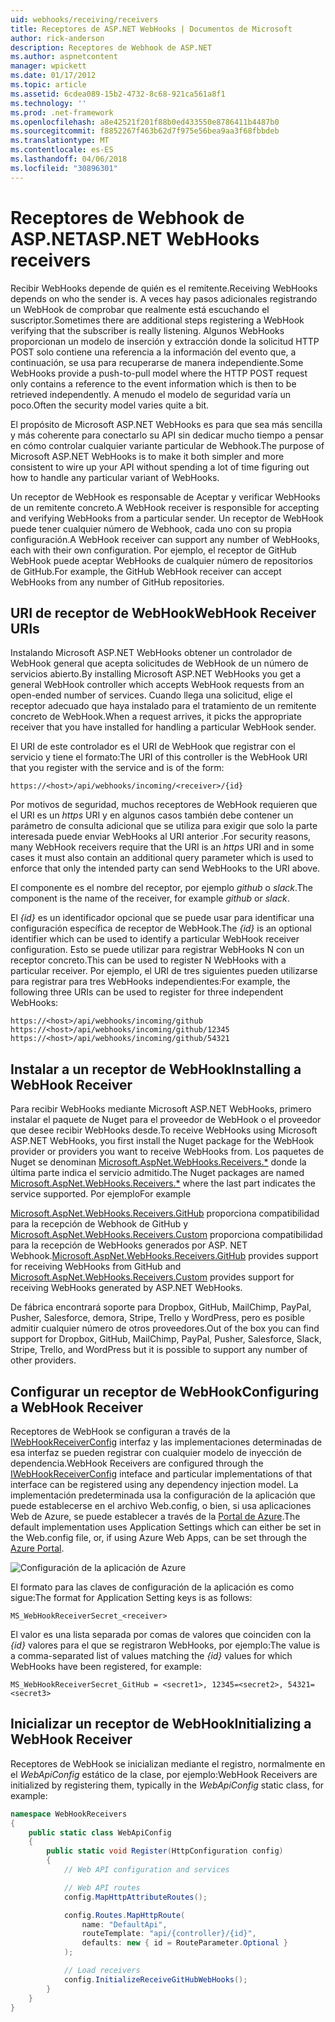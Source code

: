 ```yaml
---
uid: webhooks/receiving/receivers
title: Receptores de ASP.NET WebHooks | Documentos de Microsoft
author: rick-anderson
description: Receptores de Webhook de ASP.NET
ms.author: aspnetcontent
manager: wpickett
ms.date: 01/17/2012
ms.topic: article
ms.assetid: 6cdea089-15b2-4732-8c68-921ca561a8f1
ms.technology: ''
ms.prod: .net-framework
ms.openlocfilehash: a8e42521f201f88b0ed433550e8786411b4487b0
ms.sourcegitcommit: f8852267f463b62d7f975e56bea9aa3f68fbbdeb
ms.translationtype: MT
ms.contentlocale: es-ES
ms.lasthandoff: 04/06/2018
ms.locfileid: "30896301"
---
```

# <a name="aspnet-webhooks-receivers"></a><span data-ttu-id="d4da1-103">Receptores de Webhook de ASP.NET</span><span class="sxs-lookup"><span data-stu-id="d4da1-103">ASP.NET WebHooks receivers</span></span>

<span data-ttu-id="d4da1-104">Recibir WebHooks depende de quién es el remitente.</span><span class="sxs-lookup"><span data-stu-id="d4da1-104">Receiving WebHooks depends on who the sender is.</span></span> <span data-ttu-id="d4da1-105">A veces hay pasos adicionales registrando un WebHook de comprobar que realmente está escuchando el suscriptor.</span><span class="sxs-lookup"><span data-stu-id="d4da1-105">Sometimes there are additional steps registering a WebHook verifying that the subscriber is really listening.</span></span> <span data-ttu-id="d4da1-106">Algunos WebHooks proporcionan un modelo de inserción y extracción donde la solicitud HTTP POST solo contiene una referencia a la información del evento que, a continuación, se usa para recuperarse de manera independiente.</span><span class="sxs-lookup"><span data-stu-id="d4da1-106">Some WebHooks provide a push-to-pull model where the HTTP POST request only contains a reference to the event information which is then to be retrieved independently.</span></span> <span data-ttu-id="d4da1-107">A menudo el modelo de seguridad varía un poco.</span><span class="sxs-lookup"><span data-stu-id="d4da1-107">Often the security model varies quite a bit.</span></span>

<span data-ttu-id="d4da1-108">El propósito de Microsoft ASP.NET WebHooks es para que sea más sencilla y más coherente para conectarlo su API sin dedicar mucho tiempo a pensar en cómo controlar cualquier variante particular de Webhook.</span><span class="sxs-lookup"><span data-stu-id="d4da1-108">The purpose of Microsoft ASP.NET WebHooks is to make it both simpler and more consistent to wire up your API without spending a lot of time figuring out how to handle any particular variant of WebHooks.</span></span>

<span data-ttu-id="d4da1-109">Un receptor de WebHook es responsable de Aceptar y verificar WebHooks de un remitente concreto.</span><span class="sxs-lookup"><span data-stu-id="d4da1-109">A WebHook receiver is responsible for accepting and verifying WebHooks from a particular sender.</span></span> <span data-ttu-id="d4da1-110">Un receptor de WebHook puede tener cualquier número de Webhook, cada uno con su propia configuración.</span><span class="sxs-lookup"><span data-stu-id="d4da1-110">A WebHook receiver can support any number of WebHooks, each with their own configuration.</span></span> <span data-ttu-id="d4da1-111">Por ejemplo, el receptor de GitHub WebHook puede aceptar WebHooks de cualquier número de repositorios de GitHub.</span><span class="sxs-lookup"><span data-stu-id="d4da1-111">For example, the GitHub WebHook receiver can accept WebHooks from any number of GitHub repositories.</span></span>

## <a name="webhook-receiver-uris"></a><span data-ttu-id="d4da1-112">URI de receptor de WebHook</span><span class="sxs-lookup"><span data-stu-id="d4da1-112">WebHook Receiver URIs</span></span>

<span data-ttu-id="d4da1-113">Instalando Microsoft ASP.NET WebHooks obtener un controlador de WebHook general que acepta solicitudes de WebHook de un número de servicios abierto.</span><span class="sxs-lookup"><span data-stu-id="d4da1-113">By installing Microsoft ASP.NET WebHooks you get a general WebHook controller which accepts WebHook requests from an open-ended number of services.</span></span> <span data-ttu-id="d4da1-114">Cuando llega una solicitud, elige el receptor adecuado que haya instalado para el tratamiento de un remitente concreto de WebHook.</span><span class="sxs-lookup"><span data-stu-id="d4da1-114">When a request arrives, it picks the appropriate receiver that you have installed for handling a particular WebHook sender.</span></span>

<span data-ttu-id="d4da1-115">El URI de este controlador es el URI de WebHook que registrar con el servicio y tiene el formato:</span><span class="sxs-lookup"><span data-stu-id="d4da1-115">The URI of this controller is the WebHook URI that you register with the service and is of the form:</span></span>

```
https://<host>/api/webhooks/incoming/<receiver>/{id}
```

<span data-ttu-id="d4da1-116">Por motivos de seguridad, muchos receptores de WebHook requieren que el URI es un *https* URI y en algunos casos también debe contener un parámetro de consulta adicional que se utiliza para exigir que solo la parte interesada puede enviar WebHooks al URI anterior .</span><span class="sxs-lookup"><span data-stu-id="d4da1-116">For security reasons, many WebHook receivers require that the URI is an *https* URI and in some cases it must also contain an additional query parameter which is used to enforce that only the intended party can send WebHooks to the URI above.</span></span>

<span data-ttu-id="d4da1-117">El <em> <receiver> </em> componente es el nombre del receptor, por ejemplo <em>github</em> o <em>slack</em>.</span><span class="sxs-lookup"><span data-stu-id="d4da1-117">The <em><receiver></em> component is the name of the receiver, for example <em>github</em> or <em>slack</em>.</span></span>

<span data-ttu-id="d4da1-118">El *{id}* es un identificador opcional que se puede usar para identificar una configuración específica de receptor de WebHook.</span><span class="sxs-lookup"><span data-stu-id="d4da1-118">The *{id}* is an optional identifier which can be used to identify a particular WebHook receiver configuration.</span></span> <span data-ttu-id="d4da1-119">Esto se puede utilizar para registrar WebHooks N con un receptor concreto.</span><span class="sxs-lookup"><span data-stu-id="d4da1-119">This can be used to register N WebHooks with a particular receiver.</span></span> <span data-ttu-id="d4da1-120">Por ejemplo, el URI de tres siguientes pueden utilizarse para registrar para tres WebHooks independientes:</span><span class="sxs-lookup"><span data-stu-id="d4da1-120">For example, the following three URIs can be used to register for three independent WebHooks:</span></span>

```
https://<host>/api/webhooks/incoming/github
https://<host>/api/webhooks/incoming/github/12345
https://<host>/api/webhooks/incoming/github/54321
```

## <a name="installing-a-webhook-receiver"></a><span data-ttu-id="d4da1-121">Instalar a un receptor de WebHook</span><span class="sxs-lookup"><span data-stu-id="d4da1-121">Installing a WebHook Receiver</span></span>

<span data-ttu-id="d4da1-122">Para recibir WebHooks mediante Microsoft ASP.NET WebHooks, primero instalar el paquete de Nuget para el proveedor de WebHook o el proveedor que desee recibir WebHooks desde.</span><span class="sxs-lookup"><span data-stu-id="d4da1-122">To receive WebHooks using Microsoft ASP.NET WebHooks, you first install the Nuget package for the WebHook provider or providers you want to receive WebHooks from.</span></span> <span data-ttu-id="d4da1-123">Los paquetes de Nuget se denominan [Microsoft.AspNet.WebHooks.Receivers.\*](https://www.nuget.org/packages?q=Microsoft.AspNet.WebHooks.Receivers) donde la última parte indica el servicio admitido.</span><span class="sxs-lookup"><span data-stu-id="d4da1-123">The Nuget packages are named [Microsoft.AspNet.WebHooks.Receivers.\*](https://www.nuget.org/packages?q=Microsoft.AspNet.WebHooks.Receivers) where the last part indicates the service supported.</span></span> <span data-ttu-id="d4da1-124">Por ejemplo</span><span class="sxs-lookup"><span data-stu-id="d4da1-124">For example</span></span>

<span data-ttu-id="d4da1-125">[Microsoft.AspNet.WebHooks.Receivers.GitHub](https://www.nuget.org/packages?q=Microsoft.AspNet.WebHooks.Receivers.GitHub) proporciona compatibilidad para la recepción de Webhook de GitHub y [Microsoft.AspNet.WebHooks.Receivers.Custom](https://www.nuget.org/packages?q=Microsoft.AspNet.WebHooks.Receivers.Custom) proporciona compatibilidad para la recepción de WebHooks generados por ASP. NET Webhook.</span><span class="sxs-lookup"><span data-stu-id="d4da1-125">[Microsoft.AspNet.WebHooks.Receivers.GitHub](https://www.nuget.org/packages?q=Microsoft.AspNet.WebHooks.Receivers.GitHub) provides support for receiving WebHooks from GitHub and [Microsoft.AspNet.WebHooks.Receivers.Custom](https://www.nuget.org/packages?q=Microsoft.AspNet.WebHooks.Receivers.Custom) provides support for receiving WebHooks generated by ASP.NET WebHooks.</span></span>

<span data-ttu-id="d4da1-126">De fábrica encontrará soporte para Dropbox, GitHub, MailChimp, PayPal, Pusher, Salesforce, demora, Stripe, Trello y WordPress, pero es posible admitir cualquier número de otros proveedores.</span><span class="sxs-lookup"><span data-stu-id="d4da1-126">Out of the box you can find support for Dropbox, GitHub, MailChimp, PayPal, Pusher, Salesforce, Slack, Stripe, Trello, and WordPress but it is possible to support any number of other providers.</span></span>

## <a name="configuring-a-webhook-receiver"></a><span data-ttu-id="d4da1-127">Configurar un receptor de WebHook</span><span class="sxs-lookup"><span data-stu-id="d4da1-127">Configuring a WebHook Receiver</span></span>

<span data-ttu-id="d4da1-128">Receptores de WebHook se configuran a través de la [IWebHookReceiverConfig](https://github.com/aspnet/WebHooks/blob/master/src/Microsoft.AspNet.WebHooks.Receivers/WebHooks/IWebHookReceiverConfig.cs) interfaz y las implementaciones determinadas de esa interfaz se pueden registrar con cualquier modelo de inyección de dependencia.</span><span class="sxs-lookup"><span data-stu-id="d4da1-128">WebHook Receivers are configured through the [IWebHookReceiverConfig](https://github.com/aspnet/WebHooks/blob/master/src/Microsoft.AspNet.WebHooks.Receivers/WebHooks/IWebHookReceiverConfig.cs) inteface and particular implementations of that interface can be registered using any dependency injection model.</span></span> <span data-ttu-id="d4da1-129">La implementación predeterminada usa la configuración de la aplicación que puede establecerse en el archivo Web.config, o bien, si usa aplicaciones Web de Azure, se puede establecer a través de la [Portal de Azure](https://portal.azure.com/).</span><span class="sxs-lookup"><span data-stu-id="d4da1-129">The default implementation uses Application Settings which can either be set in the Web.config file, or, if using Azure Web Apps, can be set through the [Azure Portal](https://portal.azure.com/).</span></span>

![Configuración de la aplicación de Azure](_static/AzureAppSettings.png)

<span data-ttu-id="d4da1-131">El formato para las claves de configuración de la aplicación es como sigue:</span><span class="sxs-lookup"><span data-stu-id="d4da1-131">The format for Application Setting keys is as follows:</span></span>

```
MS_WebHookReceiverSecret_<receiver>
```

<span data-ttu-id="d4da1-132">El valor es una lista separada por comas de valores que coinciden con la *{id}* valores para el que se registraron WebHooks, por ejemplo:</span><span class="sxs-lookup"><span data-stu-id="d4da1-132">The value is a comma-separated list of values matching the *{id}* values for which WebHooks have been registered, for example:</span></span>

```
MS_WebHookReceiverSecret_GitHub = <secret1>, 12345=<secret2>, 54321=<secret3>
```

## <a name="initializing-a-webhook-receiver"></a><span data-ttu-id="d4da1-133">Inicializar un receptor de WebHook</span><span class="sxs-lookup"><span data-stu-id="d4da1-133">Initializing a WebHook Receiver</span></span>

<span data-ttu-id="d4da1-134">Receptores de WebHook se inicializan mediante el registro, normalmente en el *WebApiConfig* estático de la clase, por ejemplo:</span><span class="sxs-lookup"><span data-stu-id="d4da1-134">WebHook Receivers are initialized by registering them, typically in the *WebApiConfig* static class, for example:</span></span>

```csharp
namespace WebHookReceivers
{
    public static class WebApiConfig
    {
        public static void Register(HttpConfiguration config)
        {
            // Web API configuration and services

            // Web API routes
            config.MapHttpAttributeRoutes();

            config.Routes.MapHttpRoute(
                name: "DefaultApi",
                routeTemplate: "api/{controller}/{id}",
                defaults: new { id = RouteParameter.Optional }
            );

            // Load receivers
            config.InitializeReceiveGitHubWebHooks();
        }
    }
}
```
